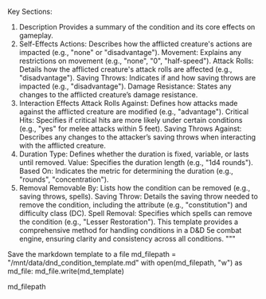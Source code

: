 Key Sections:
1. Description
Provides a summary of the condition and its core effects on gameplay.
2. Self-Effects
Actions: Describes how the afflicted creature's actions are impacted (e.g., "none" or "disadvantage").
Movement: Explains any restrictions on movement (e.g., "none", "0", "half-speed").
Attack Rolls: Details how the afflicted creature's attack rolls are affected (e.g., "disadvantage").
Saving Throws: Indicates if and how saving throws are impacted (e.g., "disadvantage").
Damage Resistance: States any changes to the afflicted creature’s damage resistance.
3. Interaction Effects
Attack Rolls Against: Defines how attacks made against the afflicted creature are modified (e.g., "advantage").
Critical Hits: Specifies if critical hits are more likely under certain conditions (e.g., "yes" for melee attacks within 5 feet).
Saving Throws Against: Describes any changes to the attacker’s saving throws when interacting with the afflicted creature.
4. Duration
Type: Defines whether the duration is fixed, variable, or lasts until removed.
Value: Specifies the duration length (e.g., "1d4 rounds").
Based On: Indicates the metric for determining the duration (e.g., "rounds", "concentration").
5. Removal
Removable By: Lists how the condition can be removed (e.g., saving throws, spells).
Saving Throw: Details the saving throw needed to remove the condition, including the attribute (e.g., "constitution") and difficulty class (DC).
Spell Removal: Specifies which spells can remove the condition (e.g., "Lesser Restoration").
This template provides a comprehensive method for handling conditions in a D&D 5e combat engine, ensuring clarity and consistency across all conditions. """

Save the markdown template to a file
md_filepath = "/mnt/data/dnd_condition_template.md" with open(md_filepath, "w") as md_file: md_file.write(md_template)

md_filepath